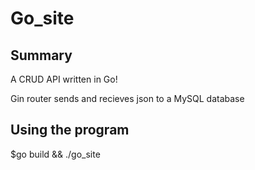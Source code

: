 # Go_site
## Summary
A CRUD API written in Go!

Gin router sends and recieves json to a MySQL database

 ## Using the program
$go build && ./go_site
